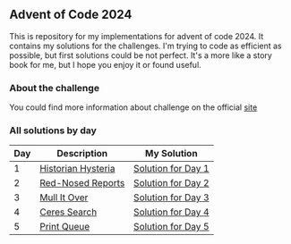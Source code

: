 ## Advent of Code 2024

This is repository for my implementations for advent of code 2024.
It contains my solutions for the challenges. I'm trying to code as efficient as possible, but first solutions could be not perfect.
It's a more like a story book for me, but I hope you enjoy it or found useful.

### About the challenge
You could find more information about challenge on the official [site](https://adventofcode.com/2024)

### All solutions by day

|Day|Description| My Solution                                               |
|---|---|-----------------------------------------------------------|
|1|[Historian Hysteria](https://adventofcode.com/2024/day/1)| [Solution for Day 1](./src/main/java/ru/riverx/Day1.java) |
|2|[Red-Nosed Reports](https://adventofcode.com/2024/day/2)| [Solution for Day 2](./src/main/java/ru/riverx/Day2.java) |
|3|[Mull It Over](https://adventofcode.com/2024/day/3)| [Solution for Day 3](./src/main/java/ru/riverx/Day3.java) |
|4|[Ceres Search](https://adventofcode.com/2024/day/4)| [Solution for Day 4](./src/main/java/ru/riverx/Day4.java) |
|5|[Print Queue](https://adventofcode.com/2024/day/5)| [Solution for Day 5](./src/main/java/ru/riverx/Day5.java) |